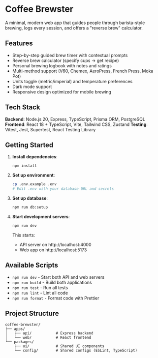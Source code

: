 # Coffee Brewster

A minimal, modern web app that guides people through barista-style brewing, logs every session, and offers a "reverse brew" calculator.

## Features

- Step-by-step guided brew timer with contextual prompts
- Reverse brew calculator (specify cups → get recipe)
- Personal brewing logbook with notes and ratings
- Multi-method support (V60, Chemex, AeroPress, French Press, Moka Pot)
- Units toggle (metric/imperial) and temperature preferences
- Dark mode support
- Responsive design optimized for mobile brewing

## Tech Stack

**Backend**: Node.js 20, Express, TypeScript, Prisma ORM, PostgreSQL
**Frontend**: React 18 + TypeScript, Vite, Tailwind CSS, Zustand
**Testing**: Vitest, Jest, Supertest, React Testing Library

## Getting Started

1. **Install dependencies**:
   ```bash
   npm install
   ```

2. **Set up environment**:
   ```bash
   cp .env.example .env
   # Edit .env with your database URL and secrets
   ```

3. **Set up database**:
   ```bash
   npm run db:setup
   ```

4. **Start development servers**:
   ```bash
   npm run dev
   ```

   This starts:
   - API server on http://localhost:4000
   - Web app on http://localhost:5173

## Available Scripts

- `npm run dev` - Start both API and web servers
- `npm run build` - Build both applications
- `npm run test` - Run all tests
- `npm run lint` - Lint all code
- `npm run format` - Format code with Prettier

## Project Structure

```
coffee-brewster/
├── apps/
│   ├── api/           # Express backend
│   └── web/           # React frontend
└── packages/
    ├── ui/            # Shared UI components
    └── config/        # Shared configs (ESLint, TypeScript)
```